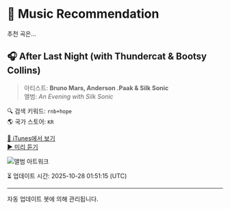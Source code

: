 
# 🎵 Music Recommendation

추천 곡은...

## 🎧 After Last Night (with Thundercat & Bootsy Collins)  
> 아티스트: **Bruno Mars, Anderson .Paak & Silk Sonic**  
> 앨범: _An Evening with Silk Sonic_  

🔍 검색 키워드: `rnb+hope`  
🌎 국가 스토어: `KR`

[🔗 iTunes에서 보기](https://music.apple.com/kr/album/after-last-night-with-thundercat-bootsy-collins/1611637679?i=1611638078&uo=4)  
[▶️ 미리 듣기](https://audio-ssl.itunes.apple.com/itunes-assets/AudioPreview126/v4/29/34/cf/2934cff1-64ae-91b4-f2f6-e0480ce53842/mzaf_2192474871855073575.plus.aac.p.m4a)

![앨범 아트워크](https://is1-ssl.mzstatic.com/image/thumb/Music116/v4/4e/b2/25/4eb22575-99e3-8c06-7446-51a99add8b0f/075679754585.jpg/100x100bb.jpg)

⏳ 업데이트 시간: 2025-10-28 01:51:15 (UTC)

---
자동 업데이트 봇에 의해 관리됩니다.
